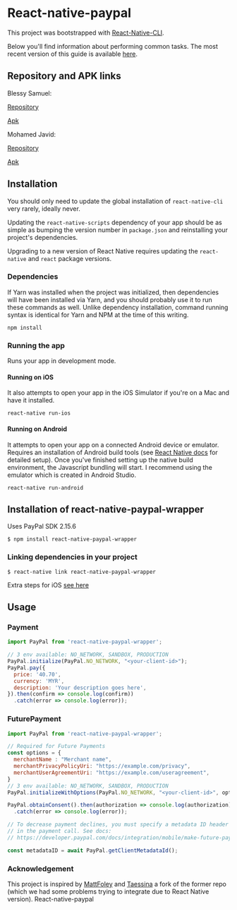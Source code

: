 # React-native-paypal

This project was bootstrapped with [React-Native-CLI](https://github.com/facebook/react-native/tree/master/react-native-cli).

Below you'll find information about performing common tasks. The most recent version of this guide is available [here](https://facebook.github.io/react-native/docs/getting-started.html).

## Repository and APK links

Blessy Samuel:

[Repository](https://github.com/BlessySamuel/Bles)

[Apk](https://github.com/BlessySamuel/Bles/releases)

Mohamed Javid:

[Repository](https://github.com/smohamedjavid/react-native-paypal)

[Apk](https://github.com/smohamedjavid/react-native-paypal/releases)


## Installation

You should only need to update the global installation of `react-native-cli` very rarely, ideally never.

Updating the `react-native-scripts` dependency of your app should be as simple as bumping the version number in `package.json` and reinstalling your project's dependencies.

Upgrading to a new version of React Native requires updating the `react-native` and `react` package versions.

### Dependencies

If Yarn was installed when the project was initialized, then dependencies will have been installed via Yarn, and you should probably use it to run these commands as well. Unlike dependency installation, command running syntax is identical for Yarn and NPM at the time of this writing.

```
npm install
```

### Running the app

Runs your app in development mode.

#### Running on iOS

It also attempts to open your app in the iOS Simulator if you're on a Mac and have it installed.

```
react-native run-ios
```

#### Running on Android

It attempts to open your app on a connected Android device or emulator. Requires an installation of Android build tools (see [React Native docs](https://facebook.github.io/react-native/docs/getting-started.html) for detailed setup). Once you've finished setting up the native build environment, the Javascript bundling will start. I recommend using the emulator which is created in Android Studio.  

```
react-native run-android
```

## Installation of react-native-paypal-wrapper

Uses PayPal SDK 2.15.6

```
$ npm install react-native-paypal-wrapper
```

### Linking dependencies in your project

```
$ react-native link react-native-paypal-wrapper
```

Extra steps for iOS [see here](https://github.com/paypal/PayPal-ios-SDK#with-or-without-cocoapods)

## Usage

### Payment
```javascript
import PayPal from 'react-native-paypal-wrapper';

// 3 env available: NO_NETWORK, SANDBOX, PRODUCTION
PayPal.initialize(PayPal.NO_NETWORK, "<your-client-id>");
PayPal.pay({
  price: '40.70',
  currency: 'MYR',
  description: 'Your description goes here',
}).then(confirm => console.log(confirm))
  .catch(error => console.log(error));
```

### FuturePayment

```javascript
import PayPal from 'react-native-paypal-wrapper';

// Required for Future Payments
const options = {
  merchantName : "Merchant name",
  merchantPrivacyPolicyUri: "https://example.com/privacy",
  merchantUserAgreementUri: "https://example.com/useragreement",
}
// 3 env available: NO_NETWORK, SANDBOX, PRODUCTION
PayPal.initializeWithOptions(PayPal.NO_NETWORK, "<your-client-id>", options);

PayPal.obtainConsent().then(authorization => console.log(authorization))
  .catch(error => console.log(error));

// To decrease payment declines, you must specify a metadata ID header (PayPal-Client-Metadata-Id)
// in the payment call. See docs:
// https://developer.paypal.com/docs/integration/mobile/make-future-payment/#required-best-practices-for-future-payments

const metadataID = await PayPal.getClientMetadataId();

```

### Acknowledgement

This project is inspired by [MattFoley](https://github.com/MattFoley/react-native-paypal) and [Taessina](https://github.com/taessina/react-native-paypal-wrapper) a fork of the former repo (which we had some problems trying to integrate due to React Native version).
React-native-paypal
